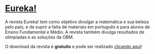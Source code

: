 # [__Eureka!__](http://www.obm.org.br/opencms/revista_eureka/)


A revista Eureka! tem como objetivo divulgar a matemática e sua beleza pelo país, e de suprir a falta de materiais em português e para alunos de Ensino Fundamental e Médio. A revista também divulga resultados de olimpíadas e as soluções da OBM.

O download da revista é **gratuito** e pode ser realizado [clicando aqui](http://www.obm.org.br/opencms/revista_eureka/)!

